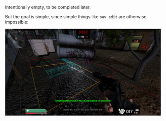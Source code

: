 Intentionally empty, to be completed later.

But the goal is simple, since simple things like `nav_edit` are otherwise impossible:

![Image](https://raw.githubusercontent.com/Tsuey/Tactically-Decompiled/main/documentation/images/study_03_navedit.png)